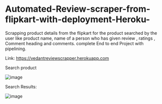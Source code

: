 # Automated-Review-scraper-from-flipkart-with-deployment-Heroku-
Scrapping product details from the flipkart for the product searched by the user like product name, name of a person who has given review , ratings , Comment heading and comments. complete End to end Project with pipelining.

Link: https://vedantreviewscrapper.herokuapp.com

Search product

![image](https://user-images.githubusercontent.com/81960341/122663835-08b37400-d1bb-11eb-98e8-5ca540e6f6cc.png)

Search Results:

![image](https://user-images.githubusercontent.com/81960341/122663842-14069f80-d1bb-11eb-8be3-13aa38a8f47d.png)
